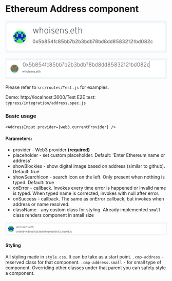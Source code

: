 # Ethereum Address component

![Default component vie](./doc/basic.png)

![Default component vie](./doc/reverse.png)

Please refer to `src/routes/Test.js` for examples.

Demo: http://localhost:3000/Test
E2E test: `cypress/integration/address.spec.js`

### Basic usage

```
<AddressInput provider={web3.currentProvider} />
```

#### Parameters:

- provider - Web3 provider **(required)**
- placeholder - set custom placeholder. Default: 'Enter Ethereum name or address'
- showBlockies - show digital image based on address (similar to github). Default: true
- showSearchIcon - search icon on the left. Only present when nothing is typed. Default: true
- onError - callback. Invokes every time error is happened or invalid name is typed. When typed name is corrected, invokes with null after error.
- onSuccess - callback. The same as onError callback, but invokes when address or name resolved.
- className - any custom class for styling. Already implemented `small` class renders component in small size

![Default component vie](./doc/small.png)

#### Styling

All styling made in `style.css`. It can be take as a start point.
`.cmp-address` - reserved class for that component.
`.cmp-address.small` - for small type of component. Overriding other classes under that parent you can safety style a component.
